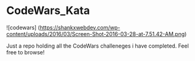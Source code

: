 # CodeWars_Kata

![codewars] (https://shankxwebdev.com/wp-content/uploads/2016/03/Screen-Shot-2016-03-28-at-7.51.42-AM.png)

Just a repo holding all the CodeWars challeneges i have completed. Feel free to browse!

